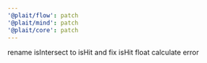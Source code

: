 ```yaml
---
'@plait/flow': patch
'@plait/mind': patch
'@plait/core': patch
---
```


rename isIntersect to isHit and fix isHit float calculate error

